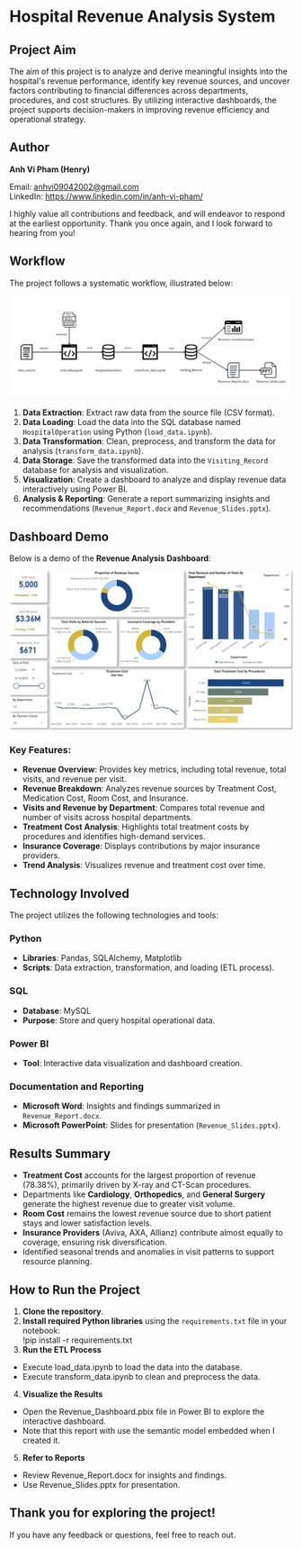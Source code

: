 # Hospital Revenue Analysis System

## Project Aim  
The aim of this project is to analyze and derive meaningful insights into the hospital's revenue performance, identify key revenue sources, and uncover factors contributing to financial differences across departments, procedures, and cost structures. By utilizing interactive dashboards, the project supports decision-makers in improving revenue efficiency and operational strategy.

## Author  
**Anh Vi Pham (Henry)**  

Email: anhvi09042002@gmail.com  
LinkedIn: https://www.linkedin.com/in/anh-vi-pham/   

I highly value all contributions and feedback, and will endeavor to respond at the earliest opportunity. Thank you once again, and I look forward to hearing from you!  

## Workflow  
The project follows a systematic workflow, illustrated below:

![Workflow Diagram](https://github.com/anhvi02/Hospital-Revenue-Analytics-Engineering/blob/master/workflow.png)

1. **Data Extraction**: Extract raw data from the source file (CSV format).  
2. **Data Loading**: Load the data into the SQL database named `HospitalOperation` using Python (`load_data.ipynb`).  
3. **Data Transformation**: Clean, preprocess, and transform the data for analysis (`transform_data.ipynb`).  
4. **Data Storage**: Save the transformed data into the `Visiting_Record` database for analysis and visualization.  
5. **Visualization**: Create a dashboard to analyze and display revenue data interactively using Power BI.  
6. **Analysis & Reporting**: Generate a report summarizing insights and recommendations (`Revenue_Report.docx` and `Revenue_Slides.pptx`).  


## Dashboard Demo  
Below is a demo of the **Revenue Analysis Dashboard**:

![Dashboard Demo](https://github.com/anhvi02/Hospital-Revenue-Analytics-Engineering/blob/master/dashboard_demo.png)

### Key Features:  
- **Revenue Overview**: Provides key metrics, including total revenue, total visits, and revenue per visit.  
- **Revenue Breakdown**: Analyzes revenue sources by Treatment Cost, Medication Cost, Room Cost, and Insurance.  
- **Visits and Revenue by Department**: Compares total revenue and number of visits across hospital departments.  
- **Treatment Cost Analysis**: Highlights total treatment costs by procedures and identifies high-demand services.  
- **Insurance Coverage**: Displays contributions by major insurance providers.  
- **Trend Analysis**: Visualizes revenue and treatment cost over time.


## Technology Involved  
The project utilizes the following technologies and tools:

### Python  
- **Libraries**: Pandas, SQLAlchemy, Matplotlib  
- **Scripts**: Data extraction, transformation, and loading (ETL process).

### SQL  
- **Database**: MySQL  
- **Purpose**: Store and query hospital operational data.

### Power BI  
- **Tool**: Interactive data visualization and dashboard creation.

### Documentation and Reporting  
- **Microsoft Word**: Insights and findings summarized in `Revenue_Report.docx`.  
- **Microsoft PowerPoint**: Slides for presentation (`Revenue_Slides.pptx`).


## Results Summary  
- **Treatment Cost** accounts for the largest proportion of revenue (78.38%), primarily driven by X-ray and CT-Scan procedures.  
- Departments like **Cardiology**, **Orthopedics**, and **General Surgery** generate the highest revenue due to greater visit volume.  
- **Room Cost** remains the lowest revenue source due to short patient stays and lower satisfaction levels.  
- **Insurance Providers** (Aviva, AXA, Allianz) contribute almost equally to coverage, ensuring risk diversification.  
- Identified seasonal trends and anomalies in visit patterns to support resource planning.


## How to Run the Project  
1. **Clone the repository**.  
2. **Install required Python libraries** using the `requirements.txt` file in your notebook:  
   !pip install -r requirements.txt
3.	**Run the ETL Process**
- Execute load_data.ipynb to load the data into the database.
- Execute transform_data.ipynb to clean and preprocess the data.
4.	**Visualize the Results**
- Open the Revenue_Dashboard.pbix file in Power BI to explore the interactive dashboard.
- Note that this report with use the semantic model embedded when I created it.
5.	**Refer to Reports**
- Review Revenue_Report.docx for insights and findings.
- Use Revenue_Slides.pptx for presentation.


## Thank you for exploring the project!
If you have any feedback or questions, feel free to reach out.

